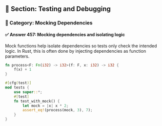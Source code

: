 ## 📘 Section: Testing and Debugging  
### 🔹 Category: Mocking Dependencies  
#### ✅ Answer 457: Mocking dependencies and isolating logic

Mock functions help isolate dependencies so tests only check the intended logic. In Rust, this is often done by injecting dependencies as function parameters.

```rust
fn process<F: Fn(i32) -> i32>(f: F, x: i32) -> i32 {
    f(x) + 1
}

#[cfg(test)]
mod tests {
    use super::*;
    #[test]
    fn test_with_mock() {
        let mock = |x| x * 2;
        assert_eq!(process(mock, 3), 7);
    }
}
```
